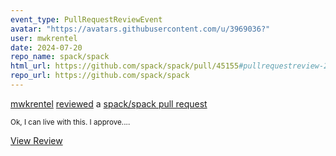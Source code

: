 ```yaml
---
event_type: PullRequestReviewEvent
avatar: "https://avatars.githubusercontent.com/u/3969036?"
user: mwkrentel
date: 2024-07-20
repo_name: spack/spack
html_url: https://github.com/spack/spack/pull/45155#pullrequestreview-2190058378
repo_url: https://github.com/spack/spack
---
```


<a href='https://github.com/mwkrentel' target='_blank'>mwkrentel</a> <a href='https://github.com/spack/spack/pull/45155#pullrequestreview-2190058378' target='_blank'>reviewed</a> a <a href='https://github.com/spack/spack/pull/45155' target='_blank'>spack/spack pull request</a>

<small>Ok, I can live with this.  I approve....</small>

<a href='https://github.com/spack/spack/pull/45155#pullrequestreview-2190058378' target='_blank'>View Review</a>